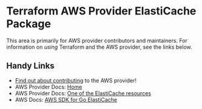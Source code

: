 # Terraform AWS Provider ElastiCache Package

This area is primarily for AWS provider contributors and maintainers. For information on _using_ Terraform and the AWS provider, see the links below.


## Handy Links

* [Find out about contributing](https://hashicorp.github.io/terraform-provider-aws/#contribute) to the AWS provider!
* AWS Provider Docs: [Home](https://registry.terraform.io/providers/hashicorp/aws/latest/docs)
* AWS Provider Docs: [One of the ElastiCache resources](https://registry.terraform.io/providers/hashicorp/aws/latest/docs/resources/elasticache_cluster)
* AWS Docs: [AWS SDK for Go ElastiCache](https://docs.aws.amazon.com/sdk-for-go/api/service/elasticache/)
